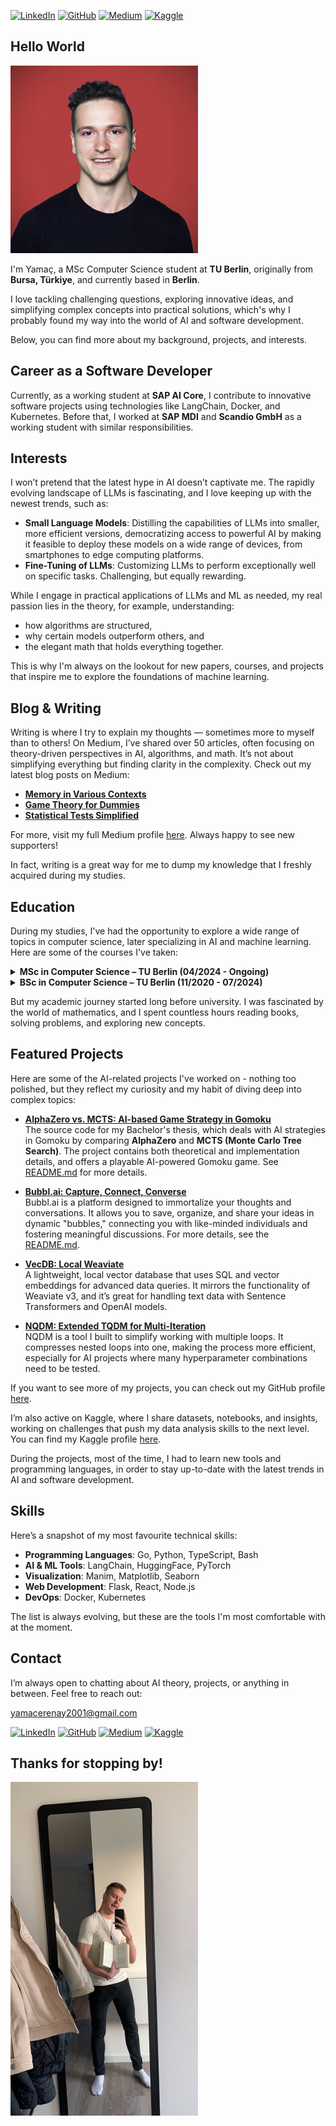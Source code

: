 [![LinkedIn](https://img.shields.io/badge/-LinkedIn-0077B5?style=flat-square&logo=LinkedIn&logoColor=white&link=https://www.linkedin.com/in/yamaceay)](https://www.linkedin.com/in/yamaceay) 
[![GitHub](https://img.shields.io/badge/-GitHub-000?style=flat-square&logo=github&logoColor=white&link=https://github.com/yamaceay)](https://github.com/yamaceay)
[![Medium](https://img.shields.io/badge/-Medium-12100E?style=flat-square&logo=medium&logoColor=white&link=https://medium.com/@yamaceay)](https://medium.com/@yamaceay)
[![Kaggle](https://img.shields.io/badge/-Kaggle-20BEFF?style=flat-square&logo=kaggle&logoColor=white&link=https://www.kaggle.com/yamaerenay)](https://www.kaggle.com/yamaerenay)

## Hello World

<img src="me.jpeg" alt="Me" width="300"/>

I'm Yamaç, a MSc Computer Science student at **TU Berlin**, originally from **Bursa, Türkiye**, and currently based in **Berlin**. 

I love tackling challenging questions, exploring innovative ideas, and simplifying complex concepts into practical solutions, which's why I probably found my way into the world of AI and software development.

Below, you can find more about my background, projects, and interests.

## Career as a Software Developer

Currently, as a working student at **SAP AI Core**, I contribute to innovative software projects using technologies like LangChain, Docker, and Kubernetes. Before that, I worked at **SAP MDI** and **Scandio GmbH** as a working student with similar responsibilities.

## Interests

I won’t pretend that the latest hype in AI doesn’t captivate me. The rapidly evolving landscape of LLMs is fascinating, and I love keeping up with the newest trends, such as:

- **Small Language Models**: Distilling the capabilities of LLMs into smaller, more efficient versions, democratizing access to powerful AI by making it feasible to deploy these models on a wide range of devices, from smartphones to edge computing platforms.
- **Fine-Tuning of LLMs**: Customizing LLMs to perform exceptionally well on specific tasks. Challenging, but equally rewarding.

While I engage in practical applications of LLMs and ML as needed, my real passion lies in the theory, for example, understanding:
* how algorithms are structured,
* why certain models outperform others, and
* the elegant math that holds everything together.

This is why I'm always on the lookout for new papers, courses, and projects that inspire me to explore the foundations of machine learning.

## Blog & Writing

Writing is where I try to explain my thoughts — sometimes more to myself than to others! On Medium, I’ve shared over 50 articles, often focusing on theory-driven perspectives in AI, algorithms, and math. It’s not about simplifying everything but finding clarity in the complexity. Check out my latest blog posts on Medium:

- **[Memory in Various Contexts](https://medium.com/the-quantastic-journal/weirdest-explanation-of-memory-727147f14ac9)**  
- **[Game Theory for Dummies](https://pub.aimind.so/game-theory-for-dummies-433bc319f7e5)**  
- **[Statistical Tests Simplified](https://yamaceay.medium.com/statistical-tests-simplified-100bf655f482)**  

For more, visit my full Medium profile [here](https://medium.com/@yamaceay). Always happy to see new supporters! 

In fact, writing is a great way for me to dump my knowledge that I freshly acquired during my studies.

## Education

During my studies, I've had the opportunity to explore a wide range of topics in computer science, later specializing in AI and machine learning. Here are some of the courses I've taken:

<details>
  <summary><strong>MSc in Computer Science – TU Berlin (04/2024 - Ongoing)</strong></summary>
  <ul>
    <li><strong>Automatic Image Analysis</strong>: Computer vision starting from the pure basics such as Hough Transform and ending with the latest deep learning models. <em>Grade: 1.3</em></li>
    <li><strong>Machine Learning in Neuroscience</strong>: Exploring the intersection of AI and neuroscience, such as brain-computer interfaces, neuroimaging and encoder-decoder architectures. <em>Grade: 1.0</em></li>
  </ul>
</details>

<details>
  <summary><strong>BSc in Computer Science – TU Berlin (11/2020 - 07/2024)</strong></summary>
  <ul>
    <li><strong>Bachelor Thesis: AlphaZero vs. MCTS: A Study on AI-based Game Strategy in Gomoku</strong>: A comparative study on the performance of several AlphaZero variants and MCTS in Gomoku. <em>Grade: 1.3</em></li>
    <li><strong>Introduction to Artificial Intelligence</strong>: Covering the theoretical foundations with a special focus on reinforcement learning. <em>Grade: 1.3</em></li>
    <li><strong>Agent Technologies: Foundations and Applications</strong>: Course on multi-agent systems, game theory, and strategic decision-making. <em>Grade: 1.3</em></li>
    <li><strong>Information Systems and Data Analysis</strong> <em>Grade: 1.0</em></li>
    <li><strong>Stochastics for Computer Science</strong> <em>Grade: 1.0</em></li>
    <li><strong>Analysis I and Linear Algebra for Engineering Sciences</strong> <em>Grade: 1.0</em></li>
    <li><strong>Analysis II for Engineering Sciences</strong> <em>Grade: 1.7</em></li>
  </ul>
</details>

But my academic journey started long before university. I was fascinated by the world of mathematics, and I spent countless hours reading books, solving problems, and exploring new concepts.

## Featured Projects 

Here are some of the AI-related projects I've worked on - nothing too polished, but they reflect my curiosity and my habit of diving deep into complex topics:

- **[AlphaZero vs. MCTS: AI-based Game Strategy in Gomoku](https://github.com/yamaceay/gomoku)**  
  The source code for my Bachelor's thesis, which deals with AI strategies in Gomoku by comparing **AlphaZero** and **MCTS (Monte Carlo Tree Search)**. The project contains both theoretical and implementation details, and offers a playable AI-powered Gomoku game. See [README.md](https://github.com/yamaceay/gomoku/blob/master/README.md) for more details.
 
- **[Bubbl.ai: Capture, Connect, Converse](https://github.com/yamaceay/bubbl.ai)**  
  Bubbl.ai is a platform designed to immortalize your thoughts and conversations. It allows you to save, organize, and share your ideas in dynamic "bubbles," connecting you with like-minded individuals and fostering meaningful discussions. For more details, see the [README.md](https://github.com/yamaceay/bubbl.ai/blob/master/README.md).

- **[VecDB: Local Weaviate](https://github.com/yamaceay/vecDB)**  
  A lightweight, local vector database that uses SQL and vector embeddings for advanced data queries. It mirrors the functionality of Weaviate v3, and it’s great for handling text data with Sentence Transformers and OpenAI models.

- **[NQDM: Extended TQDM for Multi-Iteration](https://github.com/yamaceay/NQDM)**  
  NQDM is a tool I built to simplify working with multiple loops. It compresses nested loops into one, making the process more efficient, especially for AI projects where many hyperparameter combinations need to be tested.

If you want to see more of my projects, you can check out my GitHub profile [here](https://www.github.com/yamaceay).

I’m also active on Kaggle, where I share datasets, notebooks, and insights, working on challenges that push my data analysis skills to the next level. You can find my Kaggle profile [here](https://www.kaggle.com/yamaerenay).

During the projects, most of the time, I had to learn new tools and programming languages, in order to stay up-to-date with the latest trends in AI and software development.

## Skills  

Here’s a snapshot of my most favourite technical skills:

- **Programming Languages**: Go, Python, TypeScript, Bash  
- **AI & ML Tools**: LangChain, HuggingFace, PyTorch
- **Visualization**: Manim, Matplotlib, Seaborn
- **Web Development**: Flask, React, Node.js
- **DevOps**: Docker, Kubernetes

The list is always evolving, but these are the tools I'm most comfortable with at the moment.

## Contact  
I’m always open to chatting about AI theory, projects, or anything in between. Feel free to reach out:

[yamacerenay2001@gmail.com](mailto:yamacerenay2001@gmail.com)

[![LinkedIn](https://img.shields.io/badge/-LinkedIn-0077B5?style=flat-square&logo=LinkedIn&logoColor=white&link=https://www.linkedin.com/in/yamaceay)](https://www.linkedin.com/in/yamaceay) 
[![GitHub](https://img.shields.io/badge/-GitHub-000?style=flat-square&logo=github&logoColor=white&link=https://github.com/yamaceay)](https://github.com/yamaceay)
[![Medium](https://img.shields.io/badge/-Medium-12100E?style=flat-square&logo=medium&logoColor=white&link=https://medium.com/@yamaceay)](https://medium.com/@yamaceay)
[![Kaggle](https://img.shields.io/badge/-Kaggle-20BEFF?style=flat-square&logo=kaggle&logoColor=white&link=https://www.kaggle.com/yamaerenay)](https://www.kaggle.com/yamaerenay)

## Thanks for stopping by!

<img src="me_fun.jpeg" alt="Me" width=300/>